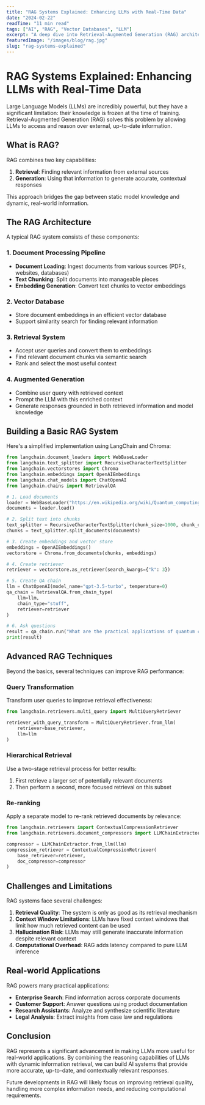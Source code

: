 ```yaml
---
title: "RAG Systems Explained: Enhancing LLMs with Real-Time Data"
date: "2024-02-22"
readTime: "11 min read"
tags: ["AI", "RAG", "Vector Databases", "LLM"]
excerpt: "A deep dive into Retrieval-Augmented Generation (RAG) architectures that enable LLMs to access and reason over current information."
featuredImage: "/images/blog/rag.jpg"
slug: "rag-systems-explained"
---
```


# RAG Systems Explained: Enhancing LLMs with Real-Time Data

Large Language Models (LLMs) are incredibly powerful, but they have a significant limitation: their knowledge is frozen at the time of training. Retrieval-Augmented Generation (RAG) solves this problem by allowing LLMs to access and reason over external, up-to-date information.

## What is RAG?

RAG combines two key capabilities:
1. **Retrieval**: Finding relevant information from external sources
2. **Generation**: Using that information to generate accurate, contextual responses

This approach bridges the gap between static model knowledge and dynamic, real-world information.

## The RAG Architecture

A typical RAG system consists of these components:

### 1. Document Processing Pipeline
- **Document Loading**: Ingest documents from various sources (PDFs, websites, databases)
- **Text Chunking**: Split documents into manageable pieces
- **Embedding Generation**: Convert text chunks to vector embeddings

### 2. Vector Database
- Store document embeddings in an efficient vector database
- Support similarity search for finding relevant information

### 3. Retrieval System
- Accept user queries and convert them to embeddings
- Find relevant document chunks via semantic search
- Rank and select the most useful context

### 4. Augmented Generation
- Combine user query with retrieved context
- Prompt the LLM with this enriched context
- Generate responses grounded in both retrieved information and model knowledge

## Building a Basic RAG System

Here's a simplified implementation using LangChain and Chroma:

~~~python
from langchain.document_loaders import WebBaseLoader
from langchain.text_splitter import RecursiveCharacterTextSplitter
from langchain.vectorstores import Chroma
from langchain.embeddings import OpenAIEmbeddings
from langchain.chat_models import ChatOpenAI
from langchain.chains import RetrievalQA

# 1. Load documents
loader = WebBaseLoader("https://en.wikipedia.org/wiki/Quantum_computing")
documents = loader.load()

# 2. Split text into chunks
text_splitter = RecursiveCharacterTextSplitter(chunk_size=1000, chunk_overlap=200)
chunks = text_splitter.split_documents(documents)

# 3. Create embeddings and vector store
embeddings = OpenAIEmbeddings()
vectorstore = Chroma.from_documents(chunks, embeddings)

# 4. Create retriever
retriever = vectorstore.as_retriever(search_kwargs={"k": 3})

# 5. Create QA chain
llm = ChatOpenAI(model_name="gpt-3.5-turbo", temperature=0)
qa_chain = RetrievalQA.from_chain_type(
    llm=llm,
    chain_type="stuff",
    retriever=retriever
)

# 6. Ask questions
result = qa_chain.run("What are the practical applications of quantum computing?")
print(result)
~~~

## Advanced RAG Techniques

Beyond the basics, several techniques can improve RAG performance:

### Query Transformation
Transform user queries to improve retrieval effectiveness:

~~~python
from langchain.retrievers.multi_query import MultiQueryRetriever

retriever_with_query_transform = MultiQueryRetriever.from_llm(
    retriever=base_retriever,
    llm=llm
)
~~~

### Hierarchical Retrieval
Use a two-stage retrieval process for better results:

1. First retrieve a larger set of potentially relevant documents
2. Then perform a second, more focused retrieval on this subset

### Re-ranking
Apply a separate model to re-rank retrieved documents by relevance:

~~~python
from langchain.retrievers import ContextualCompressionRetriever
from langchain.retrievers.document_compressors import LLMChainExtractor

compressor = LLMChainExtractor.from_llm(llm)
compression_retriever = ContextualCompressionRetriever(
    base_retriever=retriever,
    doc_compressor=compressor
)
~~~

## Challenges and Limitations

RAG systems face several challenges:

1. **Retrieval Quality**: The system is only as good as its retrieval mechanism
2. **Context Window Limitations**: LLMs have fixed context windows that limit how much retrieved content can be used
3. **Hallucination Risk**: LLMs may still generate inaccurate information despite relevant context
4. **Computational Overhead**: RAG adds latency compared to pure LLM inference

## Real-world Applications

RAG powers many practical applications:

- **Enterprise Search**: Find information across corporate documents
- **Customer Support**: Answer questions using product documentation
- **Research Assistants**: Analyze and synthesize scientific literature
- **Legal Analysis**: Extract insights from case law and regulations

## Conclusion

RAG represents a significant advancement in making LLMs more useful for real-world applications. By combining the reasoning capabilities of LLMs with dynamic information retrieval, we can build AI systems that provide more accurate, up-to-date, and contextually relevant responses.

Future developments in RAG will likely focus on improving retrieval quality, handling more complex information needs, and reducing computational requirements. 